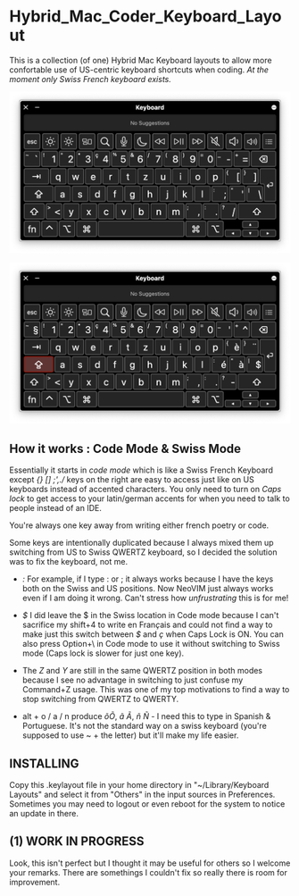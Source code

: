 # Hybrid_Mac_Coder_Keyboard_Layout

This is a collection (of one) Hybrid Mac Keyboard layouts to allow more confortable use of US-centric keyboard shortcuts when coding. _At the moment only Swiss French keyboard exists._

![Coder Mode](https://github.com/blackjack75/Hybrid_Mac_Coder_Keyboard_Layout/raw/master/shots/shot-frCH-coder-mode.png)

![fr_CH Mode - Caps Lock ON](https://github.com/blackjack75/Hybrid_Mac_Coder_Keyboard_Layout/raw/master/shots/shot-frCH-capslock-french-mode.png)

## How it works : Code Mode & Swiss Mode

Essentially it starts in _code mode_ which is like a Swiss French Keyboard except _{} [] ;'\,./_ keys on the right are easy to access just like on US keyboards instead of accented characters. You only need to turn on _Caps lock_ to get access to your latin/german accents for when you need to talk to people instead of an IDE.

You're always one key away from writing either french poetry or code.

Some keys are intentionally duplicated because I always mixed them up switching from US to Swiss QWERTZ keyboard, so I decided the solution was to fix the keyboard, not me.

- _:_ For example, if I type : or ; it always works because I have the keys both on the Swiss and US positions. Now NeoVIM just always works even if I am doing it wrong. Can't stress how _unfrustrating_ this is for me!

- _$_ I did leave the $ in the Swiss location in Code mode because I can't sacrifice my shift+4 to write en Fran*ç*ais and could not find a way to make just this switch between _$_ and _ç_ when Caps Lock is ON. You can also press Option+\ in Code mode to use it without switching to Swiss mode (Caps lock is slower for just one key).

- The _Z_ and _Y_ are still in the same QWERTZ position in both modes because I see no advantage in switching to just confuse my Command+Z usage. This was one of my top motivations to find a way to stop switching from QWERTZ to QWERTY.

- alt + o / a / n produce _õÕ_, _ã_ _Ã_, _ñ_ _Ñ_ - I need this to type in Spanish & Portuguese. It's not the standard way on a swiss keyboard (you're supposed to use ~ + the letter) but it'll make my life easier.

## INSTALLING

Copy this .keylayout file in your home directory in "~/Library/Keyboard Layouts" and select it from "Others" in the input sources in Preferences. Sometimes you may need to logout or even reboot for the system to notice an update in there.

## (1) WORK IN PROGRESS

Look, this isn't perfect but I thought it may be useful for others so I welcome your remarks. There are somethings I couldn't fix so really there is room for improvement.
